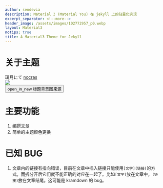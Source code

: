 ```yaml
---
author: sendevia
description: Material 3 (Material You) 在 jekyll 上的轻量化实现
excerpt_separator: <!--more-->
header_image: /assets/images/102772957_p0.webp
layout: Material3
notips: true
title: A Material3 Theme for Jekyll
---
```


# 关于主题

<material-card filled style="max-width: 50%;">
    <div class="header">
        <div id="content">
            <div id="text">
                <span id="header">璃月にて</span>
                <a href="https://www.pixiv.net/users/8103614" target="_blank">
                    <span id="subhead">nocras</span>
                </a>
            </div>
        </div>
  </div>
  <img src="{{ page.header_image }}" />
  <div class="actions">
    <button onclick="location.href='//pixiv.net/artworks/102772957'" icon>
        <span>open_in_new</span>
        标题背景图来源
    </button>
  </div>
</material-card>

# 主要功能

1. 编撰文章
2. 简单的主题颜色更换

# 已知 BUG

1. 文章内的链接有指向错误，目前在文章中插入链接只能使用`[文字](链接)`的方式，而拆分开后它们就不能正确的对应在一起了。比如`[文字]`放在文章中，`(链接)`放在文章结尾。这可能是 kramdown 的 bug。
